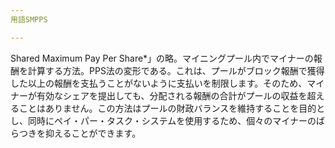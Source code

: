 ```yaml
---
用語SMPPS

---
```

Shared Maximum Pay Per Share*」の略。マイニングプール内でマイナーの報酬を計算する方法。PPS法の変形である。これは、プールがブロック報酬で獲得した以上の報酬を支払うことがないように支払いを制限します。そのため、マイナーが有効なシェアを提出しても、分配される報酬の合計がプールの収益を超えることはありません。この方法はプールの財政バランスを維持することを目的とし、同時にペイ・パー・タスク・システムを使用するため、個々のマイナーのばらつきを抑えることができます。